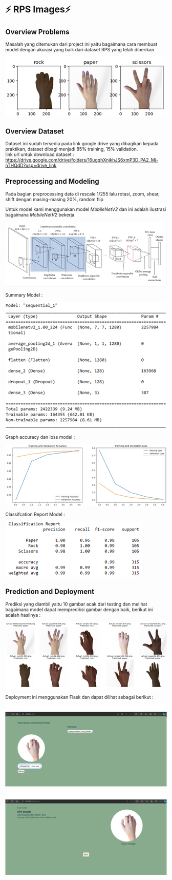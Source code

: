 # ⚡️ RPS Images⚡️

## Overview Problems
Masalah yang ditemukan dari project ini yaitu bagaimana cara membuat model dengan akurasi yang baik dari dataset RPS yang telah diberikan.

![image 1](Images/Gambar-tiap-kelas.png)

## Overview Dataset
Dataset ini sudah tersedia pada link google drive yang dibagikan kepada praktikan, dataset dibagi menjadi 85% training, 15% validation.<br>link url untuk download dataset : https://drive.google.com/drive/folders/16ugqhXnjkhJS6xmP3D_PA2_Mj-nTHQdD?usp=drive_link

## Preprocessing and Modeling
Pada bagian preprocessing data di rescale 1/255 lalu rotasi, zoom, shear, shift dengan masing-masing 20%, random flip

Untuk model kami menggunakan model _MobileNetV2_ dan ini adalah ilustrasi bagaimana _MobileNetV2_ bekerja

![image 2](Images/Mobilenetv2-architecture.png)

Summary Model :

![image 3](Images/Summary.png)

Graph accuracy dan loss model :

![image 4](Images/Acc&Loss-Graph.png)

Classifcation Report Model :

![image 5](Images/Classification-Report.png)

## Prediction and Deployment

Prediksi yang diambil yaitu 10 gambar acak dari testing dan melihat bagaimana model dapat memprediksi gambar dengan baik, berikut ini adalah hasilnya :

![image 6](Images/Predict.png)

Deployment ini menggunakan Flask dan dapat dilihat sebagai berikut :

![image 7](Images/TampilanFlask.png)

![image 8](Images/Hasil-predict.png)
